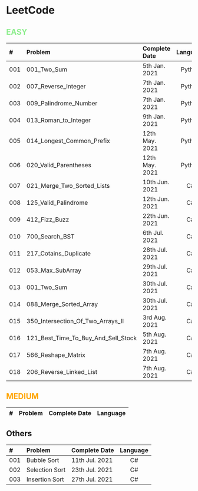 # LeetCode

## <span style="color:LightGreen">**EASY**</span>

| #     | Problem                               | Complete Date     | Language     | 
| :---  | :---                                  |    :----          | :----:       |
| 001   | 001_Two_Sum                           | 5th Jan.  2021    | Python       |
| 002   | 007_Reverse_Integer                   | 7th Jan.  2021    | Python       |
| 003   | 009_Palindrome_Number                 | 7th Jan.  2021    | Python       |
| 004   | 013_Roman_to_Integer                  | 9th Jan.  2021    | Python       |
| 005   | 014_Longest_Common_Prefix             | 12th May. 2021    | Python       |
| 006   | 020_Valid_Parentheses                 | 12th May. 2021    | Python       |
| 007   | 021_Merge_Two_Sorted_Lists            | 10th Jun. 2021    | C#           |
| 008   | 125_Valid_Palindrome                  | 12th Jun. 2021    | C#           |
| 009   | 412_Fizz_Buzz                         | 22th Jun. 2021    | C#           |
| 010   | 700_Search_BST                        | 6th Jul. 2021     | C#           |
| 011   | 217_Cotains_Duplicate                 | 28th Jul. 2021    | C#           |
| 012   | 053_Max_SubArray                      | 29th Jul. 2021    | C#           |
| 013   | 001_Two_Sum                           | 30th Jul. 2021    | C#           |
| 014   | 088_Merge_Sorted_Array                | 30th Jul. 2021    | C#           |
| 015   | 350_Intersection_Of_Two_Arrays_II     | 3rd Aug. 2021     | C#           |
| 016   | 121_Best_Time_To_Buy_And_Sell_Stock   | 5th Aug. 2021     | C#           |
| 017   | 566_Reshape_Matrix                    | 7th Aug. 2021     | C#           |
| 018   | 206_Reverse_Linked_List               | 7th Aug. 2021     | C#           |

## <span style="color:Orange">**MEDIUM**</span>

| #     | Problem                       | Complete Date     | Language     | 
| :---  | :---                          |    :----          | :----:       |

## **Others**</span>

| #     | Problem                       | Complete Date     | Language     | 
| :---  | :---                          |    :----          | :----:       |
| 001   | Bubble Sort                   | 11th Jul. 2021    | C#           |
| 002   | Selection Sort                | 23th Jul. 2021    | C#           |
| 003   | Insertion Sort                | 27th Jul. 2021    | C#           |
